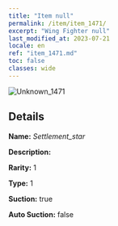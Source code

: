 ```yaml
---
title: "Item null"
permalink: /item/item_1471/
excerpt: "Wing Fighter null"
last_modified_at: 2023-07-21
locale: en
ref: "item_1471.md"
toc: false
classes: wide
---
```



 ![Unknown_1471](/images/item/Settlement_star_p.png)



## Details

 **Name:** *Settlement_star* 

 **Description:** 

 **Rarity:** 1 

 **Type:** 1 

 **Suction:** true 

 **Auto Suction:** false 


